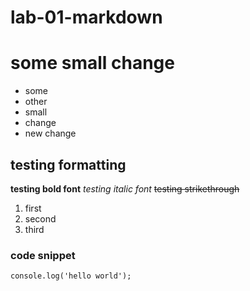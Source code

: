 # lab-01-markdown

# some small change

- some
- other
- small
- change
- new change

## testing formatting

**testing bold font**
*testing italic font*
~~testing strikethrough~~

1. first
2. second
3. third

### code snippet
`console.log('hello world');`


